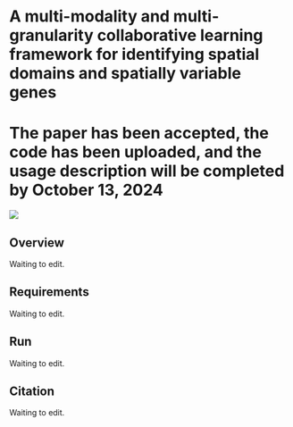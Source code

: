 # A multi-modality and multi-granularity collaborative learning framework for identifying spatial domains and spatially variable genes


# The paper has been accepted, the code has been uploaded, and the usage description will be completed by October 13, 2024

![](https://github.com/liangxiao-cs/spaMMCL/blob/main/Framework.jpg)

## Overview
Waiting to edit.

## Requirements
Waiting to edit.

## Run
Waiting to edit.

## Citation
Waiting to edit.
